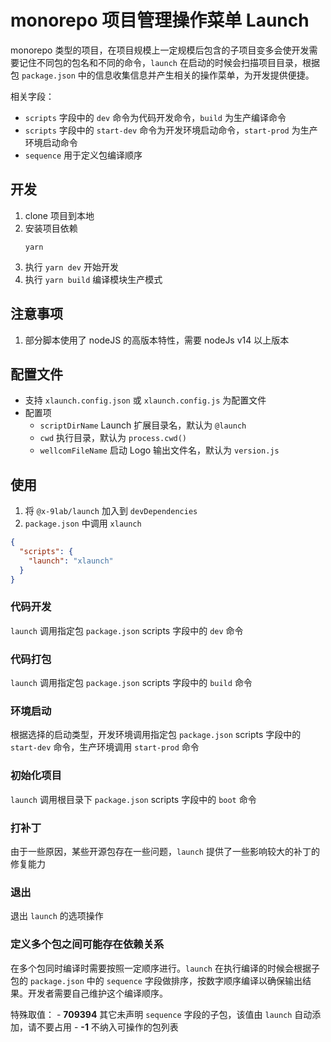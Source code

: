# monorepo 项目管理操作菜单 Launch

monorepo 类型的项目，在项目规模上一定规模后包含的子项目变多会使开发需要记住不同包的包名和不同的命令，`launch` 在启动的时候会扫描项目目录，根据包 `package.json` 中的信息收集信息并产生相关的操作菜单，为开发提供便捷。

相关字段：
- `scripts` 字段中的 `dev` 命令为代码开发命令，`build` 为生产编译命令
- `scripts` 字段中的 `start-dev` 命令为开发环境启动命令，`start-prod` 为生产环境启动命令
- `sequence` 用于定义包编译顺序

## 开发
1. clone 项目到本地
1. 安装项目依赖
    ```shell
    yarn
    ```
1. 执行 `yarn dev` 开始开发
1. 执行 `yarn build` 编译模块生产模式

## 注意事项
1. 部分脚本使用了 nodeJS 的高版本特性，需要 nodeJs v14 以上版本

## 配置文件
- 支持 `xlaunch.config.json` 或 `xlaunch.config.js` 为配置文件
- 配置项
  - `scriptDirName` Launch 扩展目录名，默认为 `@launch`
  - `cwd` 执行目录，默认为 `process.cwd()`
  - `wellcomFileName` 启动 Logo 输出文件名，默认为 `version.js`

## 使用
1. 将 `@x-9lab/launch` 加入到 `devDependencies`
1. `package.json` 中调用 `xlaunch`
  ```json
  {
    "scripts": {
      "launch": "xlaunch"
    }
  }
  ```

### 代码开发
`launch` 调用指定包 `package.json` scripts 字段中的 `dev` 命令

### 代码打包
`launch` 调用指定包 `package.json` scripts 字段中的 `build` 命令

### 环境启动
根据选择的启动类型，开发环境调用指定包 `package.json` scripts 字段中的 `start-dev` 命令，生产环境调用 `start-prod` 命令

### 初始化项目
`launch` 调用根目录下 `package.json` scripts 字段中的 `boot` 命令

### 打补丁
由于一些原因，某些开源包存在一些问题，`launch` 提供了一些影响较大的补丁的修复能力

### 退出
退出 `launch` 的选项操作

### 定义多个包之间可能存在依赖关系
在多个包同时编译时需要按照一定顺序进行。`launch` 在执行编译的时候会根据子包的 `package.json` 中的 `sequence` 字段做排序，按数字顺序编译以确保输出结果。开发者需要自己维护这个编译顺序。

  特殊取值：
    - **709394** 其它未声明 `sequence` 字段的子包，该值由 `launch` 自动添加，请不要占用
    - **-1** 不纳入可操作的包列表

